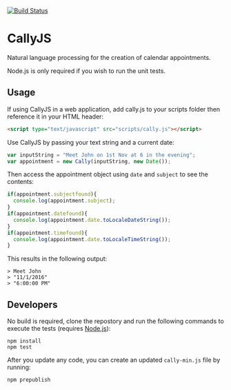 [![Build Status](https://travis-ci.org/alirawashdeh/CallyJS.svg?branch=master)](https://travis-ci.org/alirawashdeh/CallyJS)

# CallyJS

Natural language processing for the creation of calendar appointments.


Node.js is only required if you wish to run the unit tests.


## Usage

If using CallyJS in a web application, add cally.js to your scripts folder then reference it in your HTML header:

```html
<script type="text/javascript" src="scripts/cally.js"></script>
```

Use CallyJS by passing your text string and a current date:

```javascript
var inputString = "Meet John on 1st Nov at 6 in the evening";
var appointment = new Cally(inputString, new Date());
```

Then access the appointment object using ```date``` and ```subject``` to see the contents:

```javascript
if(appointment.subjectfound){
  console.log(appointment.subject);
}
if(appointment.datefound){
  console.log(appointment.date.toLocaleDateString());
}
if(appointment.timefound){
  console.log(appointment.date.toLocaleTimeString());
}
```

This results in the following output:

```
> Meet John
> "11/1/2016"
> "6:00:00 PM"
```

## Developers

No build is required, clone the repostory and run the following commands to execute the tests (requires [Node.js](https://nodejs.org/en/download/)):
```
npm install
npm test
```

After you update any code, you can create an updated ```cally-min.js``` file by running:
```
npm prepublish
```
